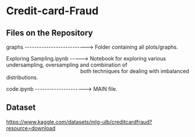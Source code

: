 # Credit-card-Fraud

## Files on the Repository

  graphs --------------------------> Folder containing all plots/graphs.
  
  Exploring Sampling.ipynb -----> Notebook for exploring various undersampling, oversampling and combination of <br>
  &emsp;&emsp;&emsp;&emsp;&emsp;&emsp;&emsp;&emsp;&emsp;&emsp;&emsp;&emsp;&emsp;&emsp; 
  both techniques for dealing with imbalanced distributions.
  
  code.ipynb ---------------------> MAIN file.

## Dataset 

https://www.kaggle.com/datasets/mlg-ulb/creditcardfraud?resource=download
